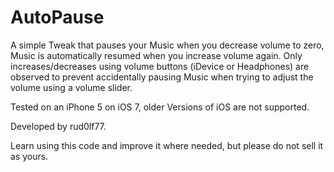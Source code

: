 AutoPause
=========

A simple Tweak that pauses your Music when you decrease volume to zero,  
Music is automatically resumed when you increase volume again. 
Only increases/decreases using volume buttons (iDevice or Headphones) are observed
to prevent accidentally pausing Music when trying to adjust the volume using a volume slider. 

Tested on an iPhone 5 on iOS 7, 
older Versions of iOS are not supported. 

Developed by rud0lf77. 

Learn using this code and improve it where needed, but please do not sell it as yours. 
